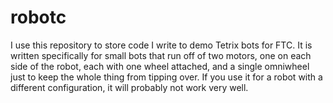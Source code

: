 robotc
======

I use this repository to store code I write to demo Tetrix bots for FTC. It is written specifically for small bots that run off of two motors, one on each side of the robot, each with one wheel attached, and a single omniwheel just to keep the whole thing from tipping over. If you use it for a robot with a different configuration, it will probably not work very well.
